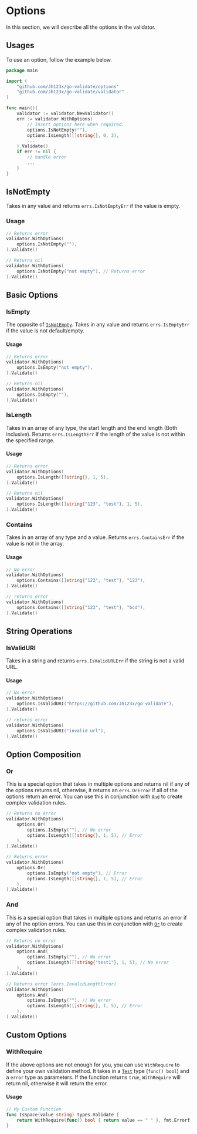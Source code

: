 # Options

In this section, we will describe all the options in the validator.

## Usages

To use an option, follow the example below.

```go
package main

import (
    "github.com/Jh123x/go-validate/options"
    "github.com/Jh123x/go-validate/validator"
)

func main(){
    validator := validator.NewValidator()
	err := validator.WithOptions(
        // Insert options here when required.
		options.IsNotEmpty(""),
		options.IsLength([]string{}, 0, 3),
        ...
	).Validate()
    if err != nil {
        // handle error
        ...
    }
}
```

## IsNotEmpty

Takes in any value and returns `errs.IsNotEmptyErr` if the value is empty.

### Usage

```go
// Returns error
validator.WithOptions(
    options.IsNotEmpty(""),
).Validate()

// Returns nil
validator.WithOptions(
    options.IsNotEmpty("not empty"), // Returns error
).Validate()
```

## Basic Options

### IsEmpty

The opposite of [`IsNotEmpty`](#isnotempty).
Takes in any value and returns `errs.IsEmptyErr` if the value is not default/empty.

#### Usage

```go
// Returns error
validator.WithOptions(
    options.IsEmpty("not empty"),
).Validate()

// Returns nil
validator.WithOptions(
    options.IsEmpty(""),
).Validate()
```

### IsLength

Takes in an array of any type, the start length and the end length (Both inclusive).
Returns `errs.IsLengthErr` if the length of the value is not within the specified range.

#### Usage

```go
// Returns error
validator.WithOptions(
    options.IsLength([]string{}, 1, 5),
).Validate()

// Returns nil
validator.WithOptions(
    options.IsLength([]string{"123", "test"}, 1, 5),
).Validate()
```

### Contains

Takes in an array of any type and a value. Returns `errs.ContainsErr` if the value is not in the array.

#### Usage

```go
// No error
validator.WithOptions(
    options.Contains([]string{"123", "test"}, "123"),
).Validate()

// returns error
validator.WithOptions(
    options.Contains([]string{"123", "test"}, "bcd"),
).Validate()
```

## String Operations

### IsValidURI

Takes in a string and returns `errs.IsValidURLErr` if the string is not a valid URL.

#### Usage

```go
// No error
validator.WithOptions(
    options.IsValidURI("https://github.com/Jh123x/go-validate"),
).Validate()

// returns error
validator.WithOptions(
    options.IsValidURI("invalid url"),
).Validate()
```

## Option Composition

### Or

This is a special option that takes in multiple options and returns nil if any of the options returns nil, otherwise, it returns an `errs.OrError` if all of the options return an error.
You can use this in conjunction with [`And`](#and) to create complex validation rules.

```go
// Returns no error
validator.WithOptions(
    options.Or(
        options.IsEmpty(""), // No error
        options.IsLength([]string{}, 1, 5), // Error
    ),
).Validate()

// Returns error
validator.WithOptions(
    options.Or(
        options.IsEmpty("not empty"), // Error
        options.IsLength([]string{}, 1, 5), // Error
    ),
).Validate()
```

### And

This is a special option that takes in multiple options and returns an error if any of the option errors.
You can use this in conjunction with [`Or`](#or) to create complex validation rules.

```go
// Returns no error
validator.WithOptions(
    options.And(
        options.IsEmpty(""), // No error
        options.IsLength([]string{"test1"}, 1, 5), // No error
    ),
).Validate()

// Returns error (errs.InvalidLengthError)
validator.WithOptions(
    options.And(
        options.IsEmpty(""), // No error
        options.IsLength([]string{}, 1, 5), // Error
    ),
).Validate()
```

## Custom Options

### WithRequire

If the above options are not enough for you, you can use `WithRequire` to define your own validation method.
It takes in a [`Test`](../ttypes/types.go) type (`func() bool`) and a `error` type as parameters. If the function returns `true`, `WithRequire` will return nil, otherwise it will return the error.

#### Usage

```go
// My Custom Function
func IsSpace(value string) types.Validate {
	return WithRequire(func() bool { return value == " " }, fmt.Errorf("value is not space"))
}
```
